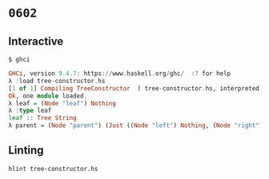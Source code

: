 # `0602`

## Interactive

```console
$ ghci
```
```haskell
GHCi, version 9.4.7: https://www.haskell.org/ghc/  :? for help
λ :load tree-constructor.hs 
[1 of 1] Compiling TreeConstructor  ( tree-constructor.hs, interpreted )
Ok, one module loaded.
λ leaf = (Node "leaf") Nothing
λ :type leaf
leaf :: Tree String
λ parent = (Node "parent") (Just ((Node "left") Nothing, (Node "right") Nothing))
```

## Linting

```console
hlint tree-constructor.hs
```
